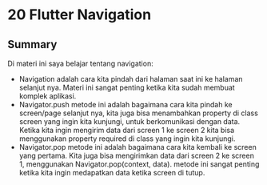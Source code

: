 # 20 Flutter Navigation

## Summary
Di materi ini saya belajar tentang navigation:
- Navigation adalah cara kita pindah dari halaman saat ini ke halaman selanjut nya. Materi ini sangat penting ketika kita sudah membuat komplek aplikasi.
- Navigator.push metode ini adalah bagaimana cara kita pindah ke screen/page selanjut nya, kita juga bisa menambahkan property di class screen yang ingin kita kunjungi, untuk berkomunikasi dengan data. Ketika kita ingin mengirim data dari screen 1 ke screen 2 kita bisa menggunakan property required di class yang ingin kita kunjungi.
- Navigator.pop metode ini adalah bagaimana cara kita kembali ke screen yang pertama. Kita juga bisa mengirimkan data dari screen 2 ke screen 1, menggunakan Navigator.pop(context, data). metode ini sangat penting ketika kita ingin medapatkan data ketika screen di tutup.